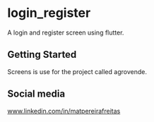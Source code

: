 # login_register

A login and register screen using flutter.

## Getting Started

Screens is use for the project called agrovende.

## Social media

www.linkedin.com/in/matpereirafreitas
